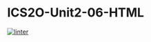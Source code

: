 # ICS2O-Unit2-06-HTML
 [![linter](https://github.com/<Tanush-gautam/ICS2O-Unit2-06-HTML/workflows/linter/badge.svg)](https://github.com/marketplace/actions/super-linter)         
